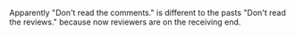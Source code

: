 Apparently "Don't read the comments." is different to the pasts "Don't read the reviews." because now reviewers are on the receiving end.